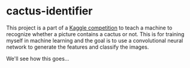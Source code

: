 # cactus-identifier
This project is a part of a [Kaggle competition](https://www.kaggle.com/c/aerial-cactus-identification) to teach a machine to recognize whether a picture contains a cactus or not. This is for training myself in machine learning and the goal is to use a convolutional neural network to generate the features and classify the images.

We'll see how this goes...